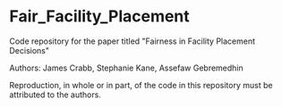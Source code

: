# Fair_Facility_Placement
Code repository for the paper titled "Fairness in Facility Placement Decisions"

Authors: James Crabb, Stephanie Kane, Assefaw Gebremedhin

Reproduction, in whole or in part, of the code in this repository must be attributed to the authors.
